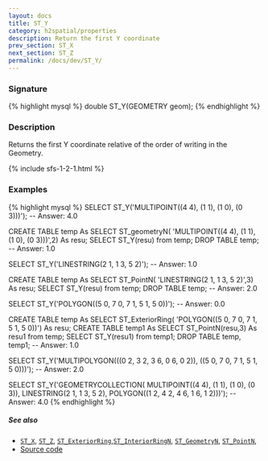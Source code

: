 ```yaml
---
layout: docs
title: ST_Y
category: h2spatial/properties
description: Return the first Y coordinate
prev_section: ST_X
next_section: ST_Z
permalink: /docs/dev/ST_Y/
---
```


### Signature

{% highlight mysql %}
double ST_Y(GEOMETRY geom);
{% endhighlight %}

### Description

Returns the first Y coordinate relative of the order of writing in the Geometry.

{% include sfs-1-2-1.html %}

### Examples

{% highlight mysql %}
SELECT ST_Y('MULTIPOINT((4 4), (1 1), (1 0), (0 3)))');
-- Answer: 4.0

CREATE TABLE temp As SELECT ST_geometryN(
    'MULTIPOINT((4 4), (1 1), (1 0), (0 3)))',2) As resu;
SELECT ST_Y(resu) from temp;
DROP TABLE temp;
-- Answer: 1.0

SELECT ST_Y('LINESTRING(2 1, 1 3, 5 2)');
-- Answer: 1.0

CREATE TABLE temp As SELECT ST_PointN(
    'LINESTRING(2 1, 1 3, 5 2)',3) As resu;
SELECT ST_Y(resu) from temp;
DROP TABLE temp;
-- Answer: 2.0

SELECT ST_Y('POLYGON((5 0, 7 0, 7 1, 5 1, 5 0))');
-- Answer: 0.0

CREATE TABLE temp As SELECT ST_ExteriorRing(
    'POLYGON((5 0, 7 0, 7 1, 5 1, 5 0))') As resu;
CREATE TABLE temp1 As SELECT ST_PointN(resu,3) As resu1 from temp;
SELECT ST_Y(resu1) from temp1;
DROP TABLE temp, temp1;
-- Answer: 1.0

SELECT ST_Y('MULTIPOLYGON(((0 2, 3 2, 3 6, 0 6, 0 2)), 
              ((5 0, 7 0, 7 1, 5 1, 5 0)))');
-- Answer: 2.0

SELECT ST_Y('GEOMETRYCOLLECTION(
                MULTIPOINT((4 4), (1 1), (1 0), (0 3)), 
                LINESTRING(2 1, 1 3, 5 2), 
                POLYGON((1 2, 4 2, 4 6, 1 6, 1 2)))');
-- Answer: 4.0
{% endhighlight %}

##### See also

* [`ST_X`](../ST_X), [`ST_Z`](../ST_Z), [`ST_ExteriorRing`](../ST_ExteriorRing),[`ST_InteriorRingN`](../ST_InteriorRingN), [`ST_GeometryN`](../ST_GeometryN), [`ST_PointN`](../ST_PointN), 
* <a href="https://github.com/irstv/H2GIS/blob/master/h2spatial/src/main/java/org/h2gis/h2spatial/internal/function/spatial/properties/ST_Y.java" target="_blank">Source code</a>

